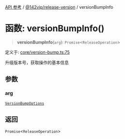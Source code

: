 [API 参考](../../../index.md) / [@142vip/release-version](../index.md) / versionBumpInfo

# 函数: versionBumpInfo()

> **versionBumpInfo**(`arg`): `Promise`\<`ReleaseOperation`\>

定义于: [core/version-bump.ts:75](https://github.com/142vip/core-x/blob/67692efe75f30bef8a4893bf3d01dbe094be97e2/packages/release-version/src/core/version-bump.ts#L75)

升级版本号，获取操作的基本信息

## 参数

### arg

[`VersionBumpOptions`](../interfaces/VersionBumpOptions.md)

## 返回

`Promise`\<`ReleaseOperation`\>
